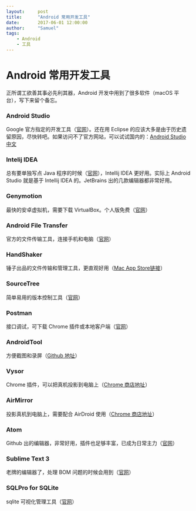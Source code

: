 ```yaml
---
layout:     post
title:      "Android 常用开发工具"
date:       2017-06-01 12:00:00
author:     "Samuel"
tags:
    - Android
    - 工具
---
```

# Android 常用开发工具

正所谓工欲善其事必先利其器，Android 开发中用到了很多软件（macOS 平台），写下来留个备忘。

### Android Studio
Google 官方指定的开发工具（[官网](https://developer.android.com/studio/index.html)）。还在用 Eclipse 的应该大多是由于历史遗留原因，尽快转吧。如果访问不了官方网站，可以试试国内的：[Android Studio 中文](http://www.android-studio.org/)
	
### Intelij IDEA
总有要单独写点 Java 程序的时候（[官网](https://www.jetbrains.com/idea/)），Intellij IDEA 更好用。实际上 Android Studio 就是基于 Intellij IDEA 的。JetBrains 出的几款编辑器都非常好用。
	
### Genymotion
最快的安卓虚拟机，需要下载 VirtualBox。个人版免费（[官网](https://www.genymotion.com/)）
	
### Android File Transfer
官方的文件传输工具，连接手机和电脑（[官网](https://www.android.com/filetransfer/)）
	
### HandShaker
锤子出品的文件传输和管理工具，更直观好用（[Mac App Store链接](https://itunes.apple.com/us/app/handshaker-manage-your-android-phones-at-ease/id1012930195?mt=12)）
	
### SourceTree
简单易用的版本控制工具（[官网](https://www.sourcetreeapp.com/)）
	
### Postman
接口调试，可下载 Chrome 插件或本地客户端（[官网](https://www.getpostman.com/)）
	
### AndroidTool
方便截图和录屏（[Github 地址](https://github.com/mortenjust/androidtool-mac)）
	
### Vysor
Chrome 插件，可以把真机投影到电脑上（[Chrome 商店地址](https://chrome.google.com/webstore/detail/vysor/gidgenkbbabolejbgbpnhbimgjbffefm)）
	
### AirMirror
投影真机到电脑上，需要配合 AirDroid 使用（[Chrome 商店地址](https://chrome.google.com/webstore/detail/airmirror/macmgoeeggnlnmpiojbcniblabkdjphe)）

### Atom
Github 出的编辑器，非常好用，插件也足够丰富，已成为日常主力（[官网](https://atom.io/)）	
### Sublime Text 3
老牌的编辑器了，处理 BOM 问题的时候会用到（[官网](https://www.sublimetext.com/3)）

### SQLPro for SQLite
sqlite 可视化管理工具（[官网](https://www.sqlitepro.com/)）


